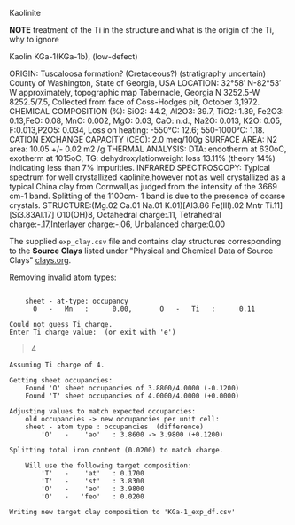 Kaolinite 


**NOTE** treatment of the Ti in the structure and what is the origin of the Ti, why to ignore


Kaolin KGa-1(KGa-1b), (low-defect)

ORIGIN: Tuscaloosa formation? (Cretaceous?) (stratigraphy uncertain)
County of Washington, State of Georgia, USA
LOCATION: 32°58′ N-82°53′ W approximately, topographic map Tabernacle, Georgia N 3252.5-W 8252.5/7.5, Collected from face of Coss-Hodges pit, October 3,1972.
CHEMICAL COMPOSITION (%): SiO2: 44.2, Al2O3: 39.7, TiO2: 1.39, Fe2O3: 0.13,FeO: 0.08, MnO: 0.002, MgO: 0.03, CaO: n.d., Na2O: 0.013, K2O: 0.05, F:0.013,P2O5: 0.034, Loss on heating: -550°C: 12.6; 550-1000°C: 1.18.
CATION EXCHANGE CAPACITY (CEC): 2.0 meq/100g
SURFACE AREA: N2 area: 10.05 +/- 0.02 m2 /g
THERMAL ANALYSIS: DTA: endotherm at 630oC, exotherm at 1015oC, TG: dehydroxylationweight loss 13.11% (theory 14%) indicating less than 7% impurities.
INFRARED SPECTROSCOPY: Typical spectrum for well crystallized kaolinite,however not as well crystallized as a typical China clay from Cornwall,as judged from the intensity of the 3669 cm-1 band. Splitting of the 1100cm- 1 band is due to the presence of coarse crystals.
STRUCTURE:(Mg.02 Ca.01 Na.01 K.01)[Al3.86 Fe(III).02 Mntr Ti.11][Si3.83Al.17] O10(OH)8, Octahedral charge:.11, Tetrahedral charge:-.17,Interlayer charge:-.06, Unbalanced charge:0.00



The supplied `exp_clay.csv` file and contains clay structures corresponding to the **Source Clays** listed under "Physical and Chemical Data of Source Clays" [clays.org](https://www.clays.org/sourceclays_data/).




Removing invalid atom types:

```

	sheet - at-type: occupancy
	  O   -   Mn   :      0.00, 	  O   -   Ti   :      0.11

Could not guess Ti charge.
Enter Ti charge value:  (or exit with 'e')

```
>4
```
Assuming Ti charge of 4.

Getting sheet occupancies:
	Found 'O' sheet occupancies of 3.8800/4.0000 (-0.1200)
	Found 'T' sheet occupancies of 4.0000/4.0000 (+0.0000)

Adjusting values to match expected occupancies:
	old occupancies -> new occupancies per unit cell:
	sheet - atom type : occupancies  (difference)
		'O'   -    'ao'   : 3.8600 -> 3.9800 (+0.1200)

Splitting total iron content (0.0200) to match charge.

	Will use the following target composition:
		'T'   -    'at'   : 0.1700
		'T'   -    'st'   : 3.8300
		'O'   -    'ao'   : 3.9800
		'O'   -   'feo'   : 0.0200

Writing new target clay composition to 'KGa-1_exp_df.csv'

```